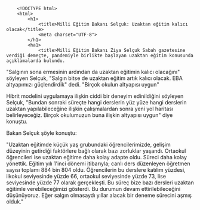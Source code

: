  <!-- HTML file -->
        <!DOCTYPE html>
        <html>
            <h1>
                <title>Milli Eğitim Bakanı Selçuk: Uzaktan eğitim kalıcı olacak</title>
                <meta charset="UTF-8">
            </h1>   
            <ha1>
                <title>Milli Eğitim Bakanı Ziya Selçuk Sabah gazetesine verdiği demeçte, pandemiyle birlikte başlayan uzaktan eğitim konusunda açıklamalarda bulundu.

"Salgının sona ermesinin ardından da uzaktan eğitimin kalıcı olacağını" söyleyen Selçuk, "Salgın bitse de uzaktan eğitim artık kalıcı olacak. EBA altyapımızı güçlendirdik" dedi.
"Birçok okulun altyapısı uygun"

Hibrit modelini uygulamaya ilişkin ciddi bir deneyim edinildiğini söyleyen Selçuk, "Bundan sonraki süreçte hangi derslerin yüz yüze hangi derslerin uzaktan yapılabileceğine ilişkin çalışmalardan sonra yeni yol haritası belirleyeceğiz. Birçok okulumuzun buna ilişkin altyapısı uygun" diye konuştu.

Bakan Selçuk şöyle konuştu:

"Uzaktan eğitimde küçük yaş grubundaki öğrencilerimizde, gelişim düzeyinin getirdiği faktörlere bağlı olarak bazı zorluklar yaşandı. Ortaokul öğrencileri ise uzaktan eğitime daha kolay adapte oldu. Süreci daha kolay yönettik. Eğitim yılı 1'inci dönemi itibarıyla; canlı ders düzenleyen öğretmen sayısı toplamı 884 bin 804 oldu. Öğrencilerin bu derslere katılım yüzdesi, ilkokul seviyesinde yüzde 66, ortaokul seviyesinde yüzde 73, lise seviyesinde yüzde 77 olarak gerçekleşti. Bu süreç bize bazı dersleri uzaktan eğitimle verebileceğimizi gösterdi. Bu durumun devam ettirilebileceğini düşünüyoruz. Eğer salgın olmasaydı yıllar alacak bir deneme sürecini aşmış olduk."  </title>
                <meta charset="UTF-8">
            </ha1>
            <h2>
                <title>EBA DESTEK NOKTALARI HER GEÇEN GÜN DAHA DA GÜÇLENİYOR </title>
                <meta charset="UTF-8">
            </h2>
            <ha2>
                <title>Öğrencilerin <b>EBA</b> Destek merkezlerine giderek internet, bilgisayar ve EBA içeriği gibi hizmetlerden ücretsiz yararlanabildiğini belirten Selçuk; merkezlerin sayısını artırmaya çalıştıklarını, UNICEF'in desteğiyle 164 yeni EBA Destek Merkezi daha kurulduğunu ifade ederek şunları söyledi: "Bu merkezler, kalıcı merkezler. Küresel salgın döneminin ihtiyacını karşılamak için geçici olarak oluşturduğumuz merkezler değil. Dünya çapında bir standarda kavuşmuş olan, 20 milyara yakın tıklanma sayısıyla dünya birinciliğini elinde tutan Eğitim Bilişim Ağı'mızın içerikleri küresel salgın sona erdiğinde de tüm çocuklarımızın hizmetinde olacak. Müfredatın içindeki konuların tekrarı, pekiştirilmesi ve bazı derslerin yeniden izlenmesi niteliğinde çalışmalara hizmet edecek."</title>
                <meta charset="UTF-8">
            </ha2>
            <h3>
                <title>Bakan Selçuk: EBA ARTIK YURTDIŞINDAKİ TÜRKLERİN DE HİZMETİNDE OLACAK </title>
                <meta charset="UTF-8">
            </h3>
            <ha3>
                <title>Bakan Selçuk; yurt dışındaki Türk öğrencilerin de eğitim materyali desteği talebinde bulunduklarını bildiren Selçuk, "Almanya'ya, Avusturya'ya, İtalya'ya, Fransa'ya yani hangi ülkede Türk okullarımız istiyorsa EBA'yı açtık. KKTC'nin tüm öğretmenlerine ve öğrencilerine de açtık. Şimdi EBA'nın kullanımı için Azerbaycan ile de bir çalışma içindeyiz. Kosova'dan da talep var. EBA artık yurt dışındaki Türklerin de hizmetinde olacak. EBA'da yurt dışındaki Türkler için hem ikinci dil olarak Türkçe'nin öğretimi hem de akademik destek noktasında ciddi bir faaliyet oluşturuyoruz. EBA içeriklerini aynı zamanda eğitim fakülteleri öğrencileri ve yüksek lisans öğrencileri için de açtık. EBA, artık uzaktan eğitimin ortak paydası haline geldi" diye konuştu. https://www.trthaber.com/haber/gundem/bakan-selcuk-eba-artik-yurt-disindaki-turklerin-de-hizmetinde-olacak-566065.html</title>
                <meta charset="UTF-8">
            </ha3>
        </html>
